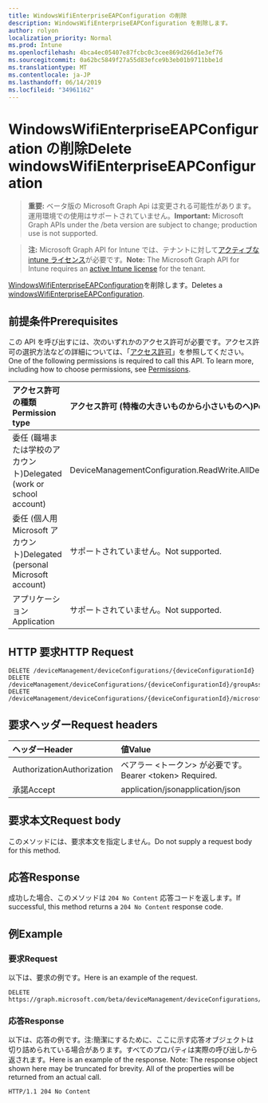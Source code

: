 ```yaml
---
title: WindowsWifiEnterpriseEAPConfiguration の削除
description: WindowsWifiEnterpriseEAPConfiguration を削除します。
author: rolyon
localization_priority: Normal
ms.prod: Intune
ms.openlocfilehash: 4bca4ec05407e87fcbc0c3cee869d266d1e3ef76
ms.sourcegitcommit: 0a62bc5849f27a55d83efce9b3eb01b9711bbe1d
ms.translationtype: MT
ms.contentlocale: ja-JP
ms.lasthandoff: 06/14/2019
ms.locfileid: "34961162"
---
```

# <a name="delete-windowswifienterpriseeapconfiguration"></a><span data-ttu-id="97aba-103">WindowsWifiEnterpriseEAPConfiguration の削除</span><span class="sxs-lookup"><span data-stu-id="97aba-103">Delete windowsWifiEnterpriseEAPConfiguration</span></span>

> <span data-ttu-id="97aba-104">**重要:** ベータ版の Microsoft Graph Api は変更される可能性があります。運用環境での使用はサポートされていません。</span><span class="sxs-lookup"><span data-stu-id="97aba-104">**Important:** Microsoft Graph APIs under the /beta version are subject to change; production use is not supported.</span></span>

> <span data-ttu-id="97aba-105">**注:** Microsoft Graph API for Intune では、テナントに対して[アクティブな intune ライセンス](https://go.microsoft.com/fwlink/?linkid=839381)が必要です。</span><span class="sxs-lookup"><span data-stu-id="97aba-105">**Note:** The Microsoft Graph API for Intune requires an [active Intune license](https://go.microsoft.com/fwlink/?linkid=839381) for the tenant.</span></span>

<span data-ttu-id="97aba-106">[WindowsWifiEnterpriseEAPConfiguration](../resources/intune-deviceconfig-windowswifienterpriseeapconfiguration.md)を削除します。</span><span class="sxs-lookup"><span data-stu-id="97aba-106">Deletes a [windowsWifiEnterpriseEAPConfiguration](../resources/intune-deviceconfig-windowswifienterpriseeapconfiguration.md).</span></span>

## <a name="prerequisites"></a><span data-ttu-id="97aba-107">前提条件</span><span class="sxs-lookup"><span data-stu-id="97aba-107">Prerequisites</span></span>
<span data-ttu-id="97aba-p101">この API を呼び出すには、次のいずれかのアクセス許可が必要です。アクセス許可の選択方法などの詳細については、「[アクセス許可](/graph/permissions-reference)」を参照してください。</span><span class="sxs-lookup"><span data-stu-id="97aba-p101">One of the following permissions is required to call this API. To learn more, including how to choose permissions, see [Permissions](/graph/permissions-reference).</span></span>

|<span data-ttu-id="97aba-110">アクセス許可の種類</span><span class="sxs-lookup"><span data-stu-id="97aba-110">Permission type</span></span>|<span data-ttu-id="97aba-111">アクセス許可 (特権の大きいものから小さいものへ)</span><span class="sxs-lookup"><span data-stu-id="97aba-111">Permissions (from most to least privileged)</span></span>|
|:---|:---|
|<span data-ttu-id="97aba-112">委任 (職場または学校のアカウント)</span><span class="sxs-lookup"><span data-stu-id="97aba-112">Delegated (work or school account)</span></span>|<span data-ttu-id="97aba-113">DeviceManagementConfiguration.ReadWrite.All</span><span class="sxs-lookup"><span data-stu-id="97aba-113">DeviceManagementConfiguration.ReadWrite.All</span></span>|
|<span data-ttu-id="97aba-114">委任 (個人用 Microsoft アカウント)</span><span class="sxs-lookup"><span data-stu-id="97aba-114">Delegated (personal Microsoft account)</span></span>|<span data-ttu-id="97aba-115">サポートされていません。</span><span class="sxs-lookup"><span data-stu-id="97aba-115">Not supported.</span></span>|
|<span data-ttu-id="97aba-116">アプリケーション</span><span class="sxs-lookup"><span data-stu-id="97aba-116">Application</span></span>|<span data-ttu-id="97aba-117">サポートされていません。</span><span class="sxs-lookup"><span data-stu-id="97aba-117">Not supported.</span></span>|

## <a name="http-request"></a><span data-ttu-id="97aba-118">HTTP 要求</span><span class="sxs-lookup"><span data-stu-id="97aba-118">HTTP Request</span></span>
<!-- {
  "blockType": "ignored"
}
-->
``` http
DELETE /deviceManagement/deviceConfigurations/{deviceConfigurationId}
DELETE /deviceManagement/deviceConfigurations/{deviceConfigurationId}/groupAssignments/{deviceConfigurationGroupAssignmentId}/deviceConfiguration
DELETE /deviceManagement/deviceConfigurations/{deviceConfigurationId}/microsoft.graph.windowsDomainJoinConfiguration/networkAccessConfigurations/{deviceConfigurationId}
```

## <a name="request-headers"></a><span data-ttu-id="97aba-119">要求ヘッダー</span><span class="sxs-lookup"><span data-stu-id="97aba-119">Request headers</span></span>
|<span data-ttu-id="97aba-120">ヘッダー</span><span class="sxs-lookup"><span data-stu-id="97aba-120">Header</span></span>|<span data-ttu-id="97aba-121">値</span><span class="sxs-lookup"><span data-stu-id="97aba-121">Value</span></span>|
|:---|:---|
|<span data-ttu-id="97aba-122">Authorization</span><span class="sxs-lookup"><span data-stu-id="97aba-122">Authorization</span></span>|<span data-ttu-id="97aba-123">ベアラー &lt;トークン&gt; が必要です。</span><span class="sxs-lookup"><span data-stu-id="97aba-123">Bearer &lt;token&gt; Required.</span></span>|
|<span data-ttu-id="97aba-124">承諾</span><span class="sxs-lookup"><span data-stu-id="97aba-124">Accept</span></span>|<span data-ttu-id="97aba-125">application/json</span><span class="sxs-lookup"><span data-stu-id="97aba-125">application/json</span></span>|

## <a name="request-body"></a><span data-ttu-id="97aba-126">要求本文</span><span class="sxs-lookup"><span data-stu-id="97aba-126">Request body</span></span>
<span data-ttu-id="97aba-127">このメソッドには、要求本文を指定しません。</span><span class="sxs-lookup"><span data-stu-id="97aba-127">Do not supply a request body for this method.</span></span>

## <a name="response"></a><span data-ttu-id="97aba-128">応答</span><span class="sxs-lookup"><span data-stu-id="97aba-128">Response</span></span>
<span data-ttu-id="97aba-129">成功した場合、このメソッドは `204 No Content` 応答コードを返します。</span><span class="sxs-lookup"><span data-stu-id="97aba-129">If successful, this method returns a `204 No Content` response code.</span></span>

## <a name="example"></a><span data-ttu-id="97aba-130">例</span><span class="sxs-lookup"><span data-stu-id="97aba-130">Example</span></span>

### <a name="request"></a><span data-ttu-id="97aba-131">要求</span><span class="sxs-lookup"><span data-stu-id="97aba-131">Request</span></span>
<span data-ttu-id="97aba-132">以下は、要求の例です。</span><span class="sxs-lookup"><span data-stu-id="97aba-132">Here is an example of the request.</span></span>
``` http
DELETE https://graph.microsoft.com/beta/deviceManagement/deviceConfigurations/{deviceConfigurationId}
```

### <a name="response"></a><span data-ttu-id="97aba-133">応答</span><span class="sxs-lookup"><span data-stu-id="97aba-133">Response</span></span>
<span data-ttu-id="97aba-p102">以下は、応答の例です。注:簡潔にするために、ここに示す応答オブジェクトは切り詰められている場合があります。すべてのプロパティは実際の呼び出しから返されます。</span><span class="sxs-lookup"><span data-stu-id="97aba-p102">Here is an example of the response. Note: The response object shown here may be truncated for brevity. All of the properties will be returned from an actual call.</span></span>
``` http
HTTP/1.1 204 No Content
```





